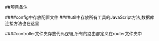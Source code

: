 ##项目备注

####config中存放配置文件
####util中存放所有工具的JavaScript方法,数据库连接方法也在这里

####controller文件夹存放代码逻辑,所有的路由都定义在router文件夹中